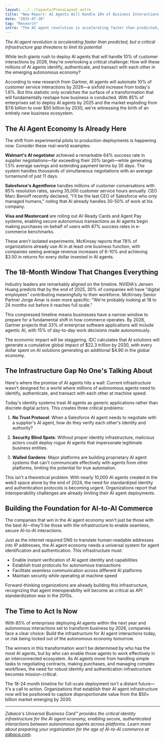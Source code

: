 ```yaml
---
layout: ../../layouts/PressLayout.astro
title: "New Report: AI Agents Will Handle 10% of Business Interactions by 2026—Is Your Business Ready?"
date: "2025-07-28"
tag: "Research"
intro: "The AI agent revolution is accelerating faster than predicted, but a critical infrastructure gap threatens to limit its potential"
---
```


*The AI agent revolution is accelerating faster than predicted, but a critical infrastructure gap threatens to limit its potential*

While tech giants rush to deploy AI agents that will handle 10% of customer interactions by 2026, they're overlooking a critical challenge: How will these millions of AI agents identify, authenticate, and transact with each other in the emerging autonomous economy?

According to new research from Gartner, AI agents will automate 10% of customer service interactions by 2026—a sixfold increase from today's 1.6%. But this statistic only scratches the surface of a transformation that will fundamentally reshape how business is conducted. With 85% of enterprises set to deploy AI agents by 2025 and the market exploding from $7.6 billion to over $50 billion by 2030, we're witnessing the birth of an entirely new business ecosystem.

## The AI Agent Economy Is Already Here

The shift from experimental pilots to production deployments is happening now. Consider these real-world examples:

**Walmart's AI negotiator** achieved a remarkable 64% success rate in supplier negotiations—far exceeding their 20% target—while generating 1.5% average savings and extending payment terms by 35 days. The system handles thousands of simultaneous negotiations with an average turnaround of just 11 days.

**Salesforce's Agentforce** handles millions of customer conversations with 85% resolution rates, saving 35,000 customer service hours annually. CEO Marc Benioff recently declared, "I'll be the last CEO of Salesforce who only managed humans," noting that AI already handles 30-50% of work at his company.

**Visa and Mastercard** are rolling out AI-Ready Cards and Agent Pay systems, enabling secure autonomous transactions as AI agents begin making purchases on behalf of users with 87% success rates in e-commerce benchmarks.

These aren't isolated experiments. McKinsey reports that 78% of organizations already use AI in at least one business function, with companies seeing average revenue increases of 6-10% and achieving $3.50 in returns for every dollar invested in AI agents.

## The 18-Month Window That Changes Everything

Industry leaders are remarkably aligned on the timeline. NVIDIA's Jensen Huang predicts that by the end of 2025, 30% of companies will have "digital employees" contributing meaningfully to their workforce. McKinsey Senior Partner Jorge Amar is even more specific: "We're probably looking at 18 to 24 months out before it reaches full scale."

This compressed timeline means businesses have a narrow window to prepare for a fundamental shift in how commerce operates. By 2028, Gartner projects that 33% of enterprise software applications will include agentic AI, with 15% of day-to-day work decisions made autonomously.

The economic impact will be staggering. IDC calculates that AI solutions will generate a cumulative global impact of $22.3 trillion by 2030, with every dollar spent on AI solutions generating an additional $4.90 in the global economy.

## The Infrastructure Gap No One's Talking About

Here's where the promise of AI agents hits a wall: Current infrastructure wasn't designed for a world where millions of autonomous agents need to identify, authenticate, and transact with each other at machine speed.

Today's identity systems treat AI agents as generic applications rather than discrete digital actors. This creates three critical problems:

1. **No Trust Protocol**: When a Salesforce AI agent needs to negotiate with a supplier's AI agent, how do they verify each other's identity and authority?

2. **Security Blind Spots**: Without proper identity infrastructure, malicious actors could deploy rogue AI agents that impersonate legitimate business entities.

3. **Walled Gardens**: Major platforms are building proprietary AI agent systems that can't communicate effectively with agents from other platforms, limiting the potential for true automation.

This isn't a theoretical problem. With nearly 10,000 AI agents created in the web3 space alone by the end of 2024, the need for standardized identity and authentication protocols is becoming urgent. Organizations report that interoperability challenges are already limiting their AI agent deployments.

## Building the Foundation for AI-to-AI Commerce

The companies that win in the AI agent economy won't just be those with the best AI—they'll be those with the infrastructure to enable seamless, secure AI-to-AI interactions.

Just as the internet required DNS to translate human-readable addresses into IP addresses, the AI agent economy needs a universal system for agent identification and authentication. This infrastructure must:

- Enable instant verification of AI agent identity and capabilities
- Establish trust protocols for autonomous transactions
- Facilitate seamless communication across different AI platforms
- Maintain security while operating at machine speed

Forward-thinking organizations are already building this infrastructure, recognizing that agent interoperability will become as critical as API standardization was in the 2010s.

## The Time to Act Is Now

With 85% of enterprises deploying AI agents within the next year and autonomous interactions set to transform business by 2026, companies face a clear choice: Build the infrastructure for AI agent interactions today, or risk being locked out of the autonomous economy tomorrow.

The winners in this transformation won't be determined by who has the most AI agents, but by who can enable those agents to work effectively in an interconnected ecosystem. As AI agents move from handling simple tasks to negotiating contracts, making purchases, and managing complex workflows, the need for robust identity and authentication infrastructure becomes mission-critical.

The 18-24 month timeline for full-scale deployment isn't a distant future—it's a call to action. Organizations that establish their AI agent infrastructure now will be positioned to capture disproportionate value from the $50+ billion market emerging by 2030.

---

*Zabaca's Universal Business Card™ provides the critical identity infrastructure for the AI agent economy, enabling secure, authenticated interactions between autonomous agents across platforms. Learn more about preparing your organization for the age of AI-to-AI commerce at [zabaca.com](https://zabaca.com).*